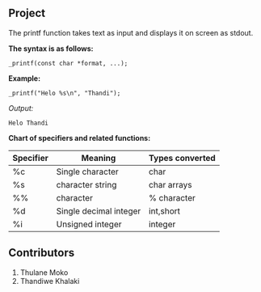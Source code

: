 ## Project 

The printf function takes text as input and displays it on screen as stdout.

**The syntax is as follows:**

    _printf(const char *format, ...);

**Example:**

    _printf("Helo %s\n", "Thandi");

*Output:*

    Helo Thandi



**Chart of specifiers and related functions:**

| Specifier | Meaning | Types converted 
| ----------- | ----------- | ----------- 
| %c | Single character | char 
| %s | character string  | char arrays
| %% | character | % character 
| %d |Single decimal integer | int,short  
| %i | Unsigned integer | integer 


## Contributors
1. Thulane Moko
2. Thandiwe Khalaki

